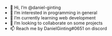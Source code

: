 - 👋 Hi, I’m @daniel-ginting
- 👀 I’m interested in programming in general
- 🌱 I’m currently learning web development
- 💞️ I’m looking to collaborate on some projects
- 📫 Reach me by DanielGinting#0651 on discord

<!---
daniel-ginting/daniel-ginting is a ✨ special ✨ repository because its `README.md` (this file) appears on your GitHub profile.
You can click the Preview link to take a look at your changes.
--->


<!-- Some of my significant projects: -->
